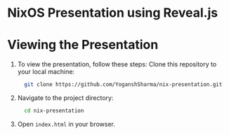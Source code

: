 # NixOS Presentation using Reveal.js

# Viewing the Presentation

1. To view the presentation, follow these steps:
    Clone this repository to your local machine:
    ```sh
      git clone https://github.com/YoganshSharma/nix-presentation.git
    ```
2. Navigate to the project directory:
    ```sh 
      cd nix-presentation
    ```
3. Open `index.html` in your browser.
